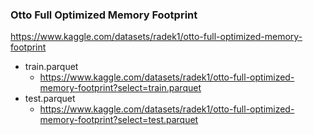 ### Otto Full Optimized Memory Footprint
https://www.kaggle.com/datasets/radek1/otto-full-optimized-memory-footprint

- train.parquet
  - https://www.kaggle.com/datasets/radek1/otto-full-optimized-memory-footprint?select=train.parquet
- test.parquet
  - https://www.kaggle.com/datasets/radek1/otto-full-optimized-memory-footprint?select=test.parquet
